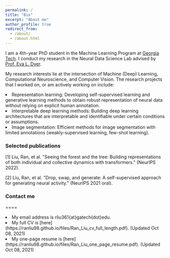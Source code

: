 ```yaml
---
permalink: /
title: "Bio"
excerpt: "About me"
author_profile: true
redirect_from: 
  - /about/
  - /about.html
---
```


I am a 4th-year PhD student in the Machine Learning Program at [Georgia Tech](https://ml.gatech.edu/). 
I conduct my research in the Neural Data Science Lab advised by [Prof. Eva L. Dyer](https://dyerlab.gatech.edu/).

My research interests lie at the intersection of Machine (Deep) Learning, Computational Neuroscience, and Computer Vision. 
The research projects that I worked on, or am actively working on include: 
<li> Representation learning: Developing self-supervised learning and generative learning methods to obtain robust representation of neural data without relying on explicit human annotation.
<li> Interpretable deep learning methods: Building deep learning architectures that are interpretable and identifiable under certain conditions or assumptions. 
<li> Image segmentation: Efficient methods for image segmentation with limited annotations (weakly-supervised learning, few-shot learning).


### Selected publications
  
  [1] Liu, Ran, et al. "Seeing the forest and the tree: Building representations of both individual and collective dynamics with transformers." (NeurIPS 2022).
  
  [2] Liu, Ran, et al. "Drop, swap, and generate: A self-supervised approach for generating neural activity." (NeurIPS 2021 oral).

### Contact me
====
<li> My email address is rliu361{at}gatech{dot}edu.
<li> My full CV is [here](https://ranliu98.github.io/files/Ran_Liu_cv_full_length.pdf). (Updated Oct 08, 2021)
<li> My one-page resume is [here](https://ranliu98.github.io/files/Ran_Liu_one_page_resume.pdf). (Updated Oct 08, 2021)
